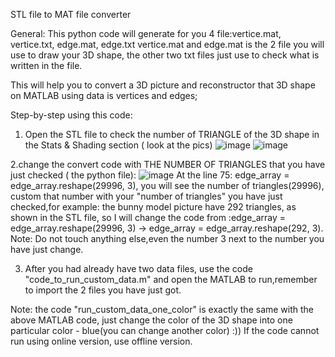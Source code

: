 STL file to MAT file converter

General:
This python code will generate for you 4 file:vertice.mat, vertice.txt, edge.mat, edge.txt
vertice.mat and edge.mat is the 2 file you will use to draw your 3D shape, the other two txt files just use to check what is written in the file.

This will help you to convert a 3D picture and reconstructor that 3D shape on MATLAB using data is vertices and edges;

Step-by-step using this code:

1. Open the STL file to check the number of TRIANGLE of the 3D shape in the Stats & Shading section ( look at the pics)
 ![image](https://github.com/anhduckkzz/stl-file-to-mat-file-converter/assets/158149029/52ac3799-f96a-45f9-965b-b5a5d2ad57a5)
![image](https://github.com/anhduckkzz/stl-file-to-mat-file-converter/assets/158149029/b2acfa58-f3f5-406a-8b5b-2d0f1aa30aa2)


2.change the convert code with THE NUMBER OF TRIANGLES that you have just checked ( the python file):
![image](https://github.com/anhduckkzz/stl-file-to-mat-file-converter/assets/158149029/59a29e79-0e79-4b53-a5bf-e44ec46125ac)
At the line 75: edge_array = edge_array.reshape(29996, 3), you will see the number of triangles(29996), custom that number with your "number of triangles" you have just checked,for example:
the bunny model picture have 292 triangles, as shown in the STL file, so I will change the code from :edge_array = edge_array.reshape(29996, 3) -> edge_array = edge_array.reshape(292, 3).
Note: Do not touch anything else,even the number 3 next to the number you have just change.

3. After you had already have two data files, use the code "code_to_run_custom_data.m" and open the MATLAB to run,remember to import the 2 files you have just got.

Note: the code "run_custom_data_one_color" is exactly the same with the above MATLAB code, just change the color of the 3D shape into one particular color - blue(you can change another color) :))
If the code cannot run using online version, use offline version.
